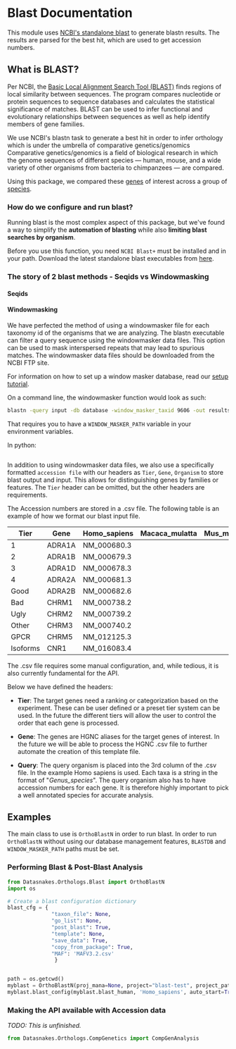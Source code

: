# Blast Documentation

This module uses [NCBI's standalone blast](https://blast.ncbi.nlm.nih.gov/Blast.cgi?PAGE_TYPE=BlastDocs&DOC_TYPE=Download)
to generate blastn results.  The results are parsed for the best hit,
which are used to get accession numbers.

## What is BLAST?
Per NCBI, the [Basic Local Alignment Search Tool (BLAST)](https://blast.ncbi.nlm.nih.gov/Blast.cgi) finds regions of local
similarity between sequences. The program compares nucleotide or protein
sequences to sequence databases and calculates the statistical significance of
matches. BLAST can be used to infer functional and evolutionary relationships
between sequences as well as help identify members of gene families.

We use NCBI's blastn task to generate a best hit in order to infer orthology which
is under the umbrella of comparative genetics/genomics  Comparative
genetics/genomics is a field of biological research in which the
genome sequences of different species — human, mouse, and a wide variety of
other organisms from bacteria to chimpanzees — are compared.

Using this package, we compared these [genes](http://www.guidetopharmacology.org/targets.jsp)
of interest across a group of [species](ftp://ftp.ncbi.nlm.nih.gov/genomes/refseq/vertebrate_mammalian/).

### How do we configure and run blast?
Running blast is the most complex aspect of this package, but we've found a way
to simplify the **automation of blasting** while also **limiting blast searches by organism**.

Before you use this function, you need `NCBI Blast+` must be installed and in your path.
Download the latest standalone blast executables from
[here](ftp://ftp.ncbi.nlm.nih.gov/blast/executables/blast+/LATEST/).


### The story of 2 blast methods - Seqids vs Windowmasking

#### Seqids



#### Windowmasking
We have perfected the method of using a windowmasker file for each taxonomy id
of the organisms that we are analyzing. The blastn executable can filter a query
sequence using the windowmasker data files. This option can be used to mask
interspersed repeats that may lead to spurious matches. The windowmasker data
files should be downloaded from the NCBI FTP site.

For information on how to set up a window masker database,
read our [setup tutorial](window_masker_setup.md).


On a command line, the windowmasker function would look as such:
```bash
blastn -query input -db database -window_masker_taxid 9606 -out results.txt
```
That requires you to have a `WINDOW_MASKER_PATH` variable in your environment
variables.

In python:
```python
```

In addition to using windowmasker data files, we also use a specifically formatted
`accession file` with our headers as `Tier`, `Gene`, `Organism` to store blast output and input.
This allows for distinguishing genes by families or features. The `Tier` header can be omitted, but
the other headers are requirements.

The Accession numbers are stored in a .csv file.  The following table is an example
of how we format our blast input file.

Tier      |  Gene    |  Homo_sapiens  |  Macaca_mulatta  |  Mus_musculus  |  Rattus_norvegicus
----------|----------|----------------|------------------|----------------|-------------------
1         |  ADRA1A  |  NM_000680.3   |                  |                |
2         |  ADRA1B  |  NM_000679.3   |                  |                |
3         |  ADRA1D  |  NM_000678.3   |                  |                |
4         |  ADRA2A  |  NM_000681.3   |                  |                |
Good      |  ADRA2B  |  NM_000682.6   |                  |                |
Bad       |  CHRM1   |  NM_000738.2   |                  |                |
Ugly      |  CHRM2   |  NM_000739.2   |                  |                |
Other     |  CHRM3   |  NM_000740.2   |                  |                |
GPCR      |  CHRM5   |  NM_012125.3   |                  |                |
Isoforms  |  CNR1    |  NM_016083.4   |                  |                |

The .csv file requires some manual configuration, and, while tedious, it is
also currently fundamental for the API.

Below we have defined the headers:

* **Tier**:  The target genes need a ranking or categorization based on the
experiment.  These can be user defined or a preset tier system can be used.
In the future the different tiers will allow the user to control the order
that each gene is processed.

* **Gene**:  The genes are HGNC aliases for the target genes of interest.
In the future we will be able to process the HGNC .csv file to further
automate the creation of this template file.

* **Query**:  The query organism is placed into the 3rd column of the .csv
file.  In the example Homo sapiens is used.  Each taxa is a string in the
format of "_Genus\_species_".  The query organism also has to have
accession numbers for each gene.  It is therefore highly important to pick a
well annotated species for accurate analysis.

## Examples

The main class to use is `OrthoBlastN` in order to run blast. In order to
run `OrthoBlastN` without using our database management features,
`BLASTDB` and `WINDOW_MASKER_PATH` paths must be set.

### Performing Blast & Post-Blast Analysis

``` python
from Datasnakes.Orthologs.Blast import OrthoBlastN
import os

# Create a blast configuration dictionary
blast_cfg = {
              "taxon_file": None,
              "go_list": None,
              "post_blast": True,
              "template": None,
              "save_data": True,
              "copy_from_package": True,
              "MAF": 'MAFV3.2.csv'
               }


path = os.getcwd()
myblast = OrthoBlastN(proj_mana=None, project="blast-test", project_path=path, **blast_config)
myblast.blast_config(myblast.blast_human, 'Homo_sapiens', auto_start=True)

```
### Making the API available with Accession data
_TODO: This is unfinished._

``` python
from Datasnakes.Orthologs.CompGenetics import CompGenAnalysis

```

